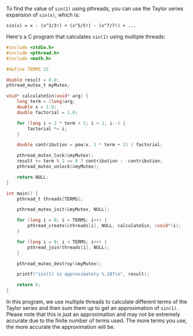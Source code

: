 To find the value of `sin(1)` using pthreads, you can use the Taylor series expansion of `sin(x)`, which is:

```
sin(x) = x - (x^3/3!) + (x^5/5!) - (x^7/7!) + ...
```

Here's a C program that calculates `sin(1)` using multiple threads:

```c
#include <stdio.h>
#include <pthread.h>
#include <math.h>

#define TERMS 15

double result = 0.0;
pthread_mutex_t myMutex;

void* calculateSin(void* arg) {
    long term = (long)arg;
    double x = 1.0;
    double factorial = 1.0;

    for (long i = 2 * term + 1; i > 1; i--) {
        factorial *= i;
    }

    double contribution = pow(x, 2 * term + 1) / factorial;

    pthread_mutex_lock(&myMutex);
    result += term % 2 == 0 ? contribution : -contribution;
    pthread_mutex_unlock(&myMutex);

    return NULL;
}

int main() {
    pthread_t threads[TERMS];

    pthread_mutex_init(&myMutex, NULL);

    for (long i = 0; i < TERMS; i++) {
        pthread_create(&threads[i], NULL, calculateSin, (void*)i);
    }

    for (long i = 0; i < TERMS; i++) {
        pthread_join(threads[i], NULL);
    }

    pthread_mutex_destroy(&myMutex);

    printf("sin(1) is approximately %.10f\n", result);

    return 0;
}
```

In this program, we use multiple threads to calculate different terms of the Taylor series and then sum them up to get an approximation of `sin(1)`. Please note that this is just an approximation and may not be extremely accurate due to the finite number of terms used. The more terms you use, the more accurate the approximation will be.
